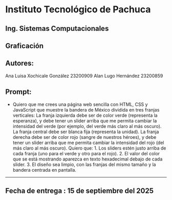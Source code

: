 # Instituto Tecnológico de Pachuca

## Ing. Sistemas Computacionales 

## Graficación
## Autores: 
Ana Luisa Xochicale González 23200909
Alan Lugo Hernández 23200859 

## Prompt:
- Quiero que me crees una página web sencilla con HTML, CSS y JavaScript que muestre la bandera de México dividida en tres franjas verticales: La franja izquierda debe ser de color verde (representa la esperanza), y debe tener un slider arriba que me permita cambiar la intensidad del verde (por ejemplo, del verde más claro al más oscuro). La franja central debe ser blanca fija (representa la unidad). La franja derecha debe ser de color rojo (sangre de nuestros héroes), y debe tener un slider arriba que me permita cambiar la intensidad del rojo (del más claro al más oscuro). Quiero que: 1. Los sliders estén justo arriba de cada franja (uno para el verde y otro para el rojo). 2. El valor del color que se está mostrando aparezca en texto hexadecimal debajo de cada slider. 3. El diseño sea limpio, con las franjas del mismo tamaño y la bandera centrada en pantalla.
---
## Fecha de entrega : 15 de septiembre del 2025
